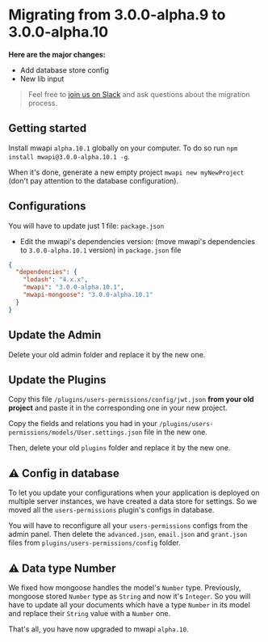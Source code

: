 # Migrating from 3.0.0-alpha.9 to 3.0.0-alpha.10

**Here are the major changes:**

- Add database store config
- New lib input

> Feel free to [join us on Slack](http://slack.mwapi.io) and ask questions about the migration process.


## Getting started

Install mwapi `alpha.10.1` globally on your computer. To do so run `npm install mwapi@3.0.0-alpha.10.1 -g`.

When it's done, generate a new empty project `mwapi new myNewProject` (don't pay attention to the database configuration).

## Configurations

You will have to update just 1 file: `package.json`

- Edit the mwapi's dependencies version: (move mwapi's dependencies to `3.0.0-alpha.10.1` version) in `package.json` file

```json
{
  "dependencies": {
    "lodash": "4.x.x",
    "mwapi": "3.0.0-alpha.10.1",
    "mwapi-mongoose": "3.0.0-alpha.10.1"
  }
}
```


## Update the Admin

Delete your old admin folder and replace it by the new one.


## Update the Plugins

Copy this file `/plugins/users-permissions/config/jwt.json` **from your old project** and paste it in the corresponding one in your new project.

Copy the fields and relations you had in your `/plugins/users-permissions/models/User.settings.json` file in the new one.

Then, delete your old `plugins` folder and replace it by the new one.


## ⚠️  Config in database

To let you update your configurations when your application is deployed on multiple server instances, we have created a data store for settings. So we moved all the `users-permissions` plugin's configs in database.

You will have to reconfigure all your `users-permissions` configs from the admin panel. Then delete the `advanced.json`, `email.json` and `grant.json` files from `plugins/users-permissions/config` folder.


## ⚠️  Data type Number

We fixed how mongoose handles the model's `Number` type. Previously, mongoose stored `Number` type as `String` and now it's `Integer`. So you will have to update all your documents which have a type `Number` in its model and replace their `String` value with a `Number` one.


That's all, you have now upgraded to mwapi `alpha.10`.
